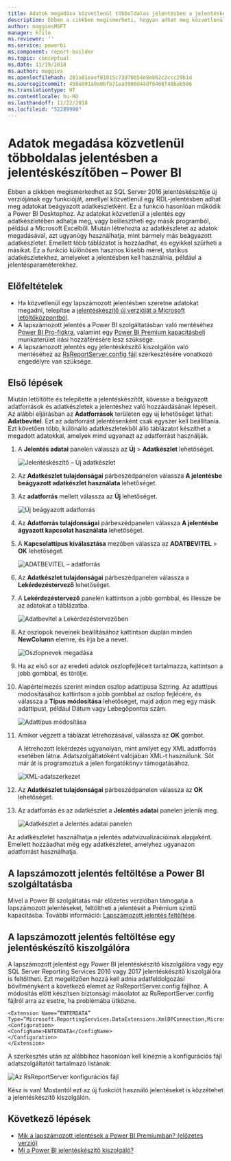 ```yaml
---
title: Adatok megadása közvetlenül többoldalas jelentésben a jelentéskészítőben
description: Ebben a cikkben megismerheti, hogyan adhat meg közvetlenül adatokat egy jelentésben a jelentéskészítővel.
author: maggiesMSFT
manager: kfile
ms.reviewer: ''
ms.service: powerbi
ms.component: report-builder
ms.topic: conceptual
ms.date: 11/19/2018
ms.author: maggies
ms.openlocfilehash: 201a81eaef81015c73d70b54e8e862c2ccc29b1d
ms.sourcegitcommit: 458e091a0a0bfb71ea3980d44df6408f48bab586
ms.translationtype: HT
ms.contentlocale: hu-HU
ms.lasthandoff: 11/22/2018
ms.locfileid: "52289990"
---
```

# <a name="enter-data-directly-in-a-paginated-report-in-report-builder---power-bi"></a>Adatok megadása közvetlenül többoldalas jelentésben a jelentéskészítőben – Power BI

Ebben a cikkben megismerkedhet az SQL Server 2016 jelentéskészítője új verziójának egy funkcióját, amellyel közvetlenül egy RDL-jelentésben adhat meg adatokat beágyazott adatkészletként.  Ez a funkció hasonlóan működik a Power BI Desktophoz. Az adatokat közvetlenül a jelentés egy adatkészletében adhatja meg, vagy beillesztheti egy másik programból, például a Microsoft Excelből. Miután létrehozta az adatkészletet az adatok megadásával, azt ugyanúgy használhatja, mint bármely más beágyazott adatkészletet. Emellett több táblázatot is hozzáadhat, és egyikkel szűrheti a másikat. Ez a funkció különösen hasznos kisebb méret, statikus adatkészletekhez, amelyeket a jelentésben kell használnia, például a jelentésparaméterekhez.
 
## <a name="prerequisites"></a>Előfeltételek

- Ha közvetlenül egy lapszámozott jelentésben szeretne adatokat megadni, telepítse a [jelentéskészítő új verzióját a Microsoft letöltőközpontból](https://www.microsoft.com/download/details.aspx?id=53613). 
- A lapszámozott jelentés a Power BI szolgáltatásban való mentéséhez [Power BI Pro-fiókra](service-self-service-signup-for-power-bi.md), valamint egy [Power BI Premium kapacitásbeli](service-premium.md) munkaterület írási hozzáférésére lesz szüksége.
- A lapszámozott jelentés egy jelentéskészítő kiszolgálón való mentéséhez az [RsReportServer.config fájl](#upload-the-paginated-report-to-a-report-server) szerkesztésére vonatkozó engedélyre van szüksége.

## <a name="get-started"></a>Első lépések

Miután letöltötte és telepítette a jelentéskészítőt, kövesse a beágyazott adatforrások és adatkészletek a jelentéshez való hozzáadásának lépéseit. Az alábbi eljárásban az **Adatforrások** területen egy új lehetőséget láthat: **Adatbevitel**.  Ezt az adatforrást jelentésenként csak egyszer kell beállítania. Ezt követően több, különálló adatkészletekből álló táblázatot készíthet a megadott adatokkal, amelyek mind ugyanazt az adatforrást használják.

1. A **Jelentés adatai** panelen válassza az **Új** > **Adatkészlet** lehetőséget.

    ![Jelentéskészítő – Új adatkészlet](media/paginated-reports-enter-data/paginated-new-dataset.png)

1. Az **Adatkészlet tulajdonságai** párbeszédpanelen válassza **A jelentésbe beágyazott adatkészlet használata** lehetőséget.

1. Az **adatforrás** mellett válassza az **Új** lehetőséget.

    ![Új beágyazott adatforrás](media/paginated-reports-enter-data/paginated-new-data-source.png)

1. Az **Adatforrás tulajdonságai** párbeszédpanelen válassza **A jelentésbe ágyazott kapcsolat használata** lehetőséget.
2. A **Kapcsolattípus kiválasztása** mezőben válassza az **ADATBEVITEL** > **OK** lehetőséget.

    ![ADATBEVITEL – adatforrás](media/paginated-reports-enter-data/paginated-data-source-properties-enter-data.png)

1. Az **Adatkészlet tulajdonságai** párbeszédpanelen válassza a **Lekérdezéstervező** lehetőséget.
2. A **Lekérdezéstervező** panelén kattintson a jobb gombbal, és illessze be az adatokat a táblázatba.

    ![Adatbevitel a Lekérdezéstervezőben](media/paginated-reports-enter-data/paginated-enter-data.png)

1. Az oszlopok neveinek beállításához kattintson duplán minden **NewColumn** elemre, és írja be a nevet.

    ![Oszlopnevek megadása](media/paginated-reports-enter-data/paginated-column-name.png)

1. Ha az első sor az eredeti adatok oszlopfejléceit tartalmazza, kattintson a jobb gombbal, és törölje.
    
9. Alapértelmezés szerint minden oszlop adattípusa Sztring. Az adattípus módosításához kattintson a jobb gombbal az oszlop fejlécére, és válassza a **Típus módosítása** lehetőséget, majd adjon meg egy másik adattípust, például Dátum vagy Lebegőpontos szám.

    ![Adattípus módosítása](media/paginated-reports-enter-data/paginated-data-type.png)

1. Amikor végzett a táblázat létrehozásával, válassza az **OK** gombot.  

    A létrehozott lekérdezés ugyanolyan, mint amilyet egy XML adatforrás esetében látna. Adatszolgáltatóként valójában XML-t használunk.  Sőt már át is programoztuk a jelen forgatókönyv támogatásához.

    ![XML-adatszerkezet](media/paginated-reports-enter-data/paginated-xml-data.png)

12. Az **Adatkészlet tulajdonságai** párbeszédpanelen válassza az **OK** lehetőséget.

13. Az adatforrás és az adatkészlet a **Jelentés adatai** panelen jelenik meg.

    ![Adatkészlet a Jelentés adatai panelen](media/paginated-reports-enter-data/paginated-report-data-pane.png)

Az adatkészletet használhatja a jelentés adatvizualizációinak alapjaként. Emellett hozzáadhat még egy adatkészletet, amelyhez ugyanazon adatforrást használhatja.

## <a name="upload-the-paginated-report-to-the-power-bi-service"></a>A lapszámozott jelentés feltöltése a Power BI szolgáltatásba

Mivel a Power BI szolgáltatás már előzetes verzióban támogatja a lapszámozott jelentéseket, feltöltheti a jelentését a Prémium szintű kapacitásba. További információ: [Lapszámozott jelentés feltöltése](paginated-reports-save-to-power-bi-service.md#upload-a-paginated-report).

## <a name="upload-the-paginated-report-to-a-report-server"></a>A lapszámozott jelentés feltöltése egy jelentéskészítő kiszolgálóra

A lapszámozott jelentést egy Power BI jelentéskészítő kiszolgálóra vagy egy SQL Server Reporting Services 2016 vagy 2017 jelentéskészítő kiszolgálóra is feltöltheti. Ezt megelőzően hozzá kell adnia adatfeldolgozási bővítményként a következő elemet az RsReportServer.config fájlhoz. A módosítás előtt készítsen biztonsági másolatot az RsReportServer.config fájlról arra az esetre, ha problémába ütközne.

```
<Extension Name=”ENTERDATA” Type=”Microsoft.ReportingServices.DataExtensions.XmlDPConnection,Microsoft.ReportingServices.DataExtensions”>
<Configuration>
<ConfigName>ENTERDATA</ConfigName>
</Configuration>
</Extension>
```

A szerkesztés után az alábbihoz hasonlóan kell kinéznie a konfigurációs fájl adatszolgáltatóit tartalmazó listának:

![Az RsReportServer konfigurációs fájl](media/paginated-reports-enter-data/paginated-rsreportserver-config-file.png)

Kész is van! Mostantól ezt az új funkciót használó jelentéseket is közzétehet a jelentéskészítő kiszolgálón.

## <a name="next-steps"></a>Következő lépések

- [Mik a lapszámozott jelentések a Power BI Premiumban? (előzetes verzió)](paginated-reports-report-builder-power-bi.md)
- [Mi a Power BI jelentéskészítő kiszolgáló?](report-server/get-started.md)
